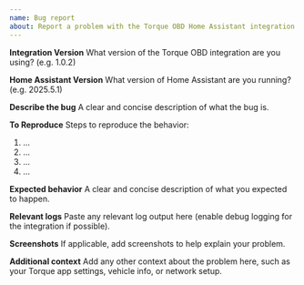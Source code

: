 ```yaml
---
name: Bug report
about: Report a problem with the Torque OBD Home Assistant integration
---
```


**Integration Version**
What version of the Torque OBD integration are you using? (e.g. 1.0.2)

**Home Assistant Version**
What version of Home Assistant are you running? (e.g. 2025.5.1)

**Describe the bug**
A clear and concise description of what the bug is.

**To Reproduce**
Steps to reproduce the behavior:
1. ...
2. ...
3. ...
4. ...

**Expected behavior**
A clear and concise description of what you expected to happen.

**Relevant logs**
Paste any relevant log output here (enable debug logging for the integration if possible).

**Screenshots**
If applicable, add screenshots to help explain your problem.

**Additional context**
Add any other context about the problem here, such as your Torque app settings, vehicle info, or network setup.
